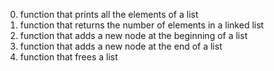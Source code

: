 0. function that prints all the elements of a list
1. function that returns the number of elements in a linked list
2. function that adds a new node at the beginning of a list
3. function that adds a new node at the end of a  list
4. function that frees a  list
